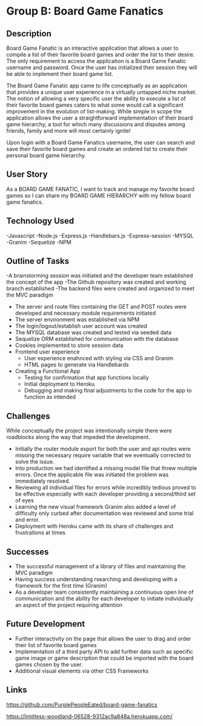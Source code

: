 # Group B: Board Game Fanatics

## Description

Board Game Fanatic is an interactive application that allows a user to compile a list of their favorite board games and order the list to their desire. The only requirement to access the application is a Board Game Fanatic username and password. Once the user has initialized their session they will be able to implement their board game list. 

The Board Game Fanatic app came to life conceptually as an application that provides a unique user experience  in a virtually untapped niche market. The notion of allowing a very specific user the ability to execute a list of their favorite board games caters to what some would call a significant improvement in the evolution of list-making. While simple in scope the application allows the user a straightforward implementation of their board game hierarchy, a tool for which many discussions and disputes among friends, family and more will most certainly ignite!   
   
Upon login with a Board Game Fanatics username, the user can search and save their favorite board games and create an ordered list to create their personal board game hierarchy.

## User Story

As a BOARD GAME FANATIC, I want to track and manage my favorite board games so I can share my BOARD GAME HIERARCHY with my fellow board game fanatics.

## Technology Used

-Javascript
-Node.js
-Express.js
-Handlebars.js
-Express-session
-MYSQL
-Granim
-Sequelize
-NPM

## Outline of Tasks

-A brainstorming session was initiated and the developer team established the concept of the app 
-The Github repository was created and working branch established
-The backend files were created and organized to meet the MVC paradigm 
  - The server and route files containing the GET and POST routes were developed and necessary module requirements initiated
  - The server environment was established via NPM 
  - The login/logout/establish user account was created
  - The MYSQL database was created and tested via seeded data
  - Sequelize ORM established for communication with the database
  - Cookies implemented to store session data
- Frontend user experience
  -  User experience enahnced with styling via CSS and Granim
  -  HTML pages to generate via Handlebards 
- Creating a Functional App
  -  Testing for confirmation that app functions locally
  - Initial deployment to Heroku
  - Debugging and making final adjustments to the code for the app to function as intended 


## Challenges
While conceptually the project was intentionally simple there were roadblocks along the way that impeded the development.

- Initially the router module export for both the user and api routes were missing the necessary require variable that we eventually corrected to solve the issue.
- Into production we had identified a missing model file that threw multiple errors. Once the applicable file was initiated the problem was immediately resolved.
- Reviewing all individual files for errors while incredibly tedious proved to be effective especially with each developer providing a second/third set of eyes
- Learning the new visual framework Granim also added a level of difficulty only curbed after documentation was reviewed and some trial and error.
- Deployment with Heroku came with its share of challenges and frustrations at times

## Successes

- The successful management of a library of files and maintaining the MVC paradigm
- Having success understanding rsearching and developing with a framework for the first time (Granim)
- As a developer team consistently maintaining a continuous open line of communication and the ability for each developer to initiate individually an aspect of the project requiring attention

## Future Development

- Further interactivity on the page that allows the user to drag and order their list of favorite board games
- Implementation of a third party API to add further data such as specific game image or game description that could be imported with the board games chosen by the user.
- Additional visual elements via other CSS Frameworks

## Links

https://github.com/PurplePeopleEated/board-game-fanatics

https://limitless-woodland-06528-9312ac9a848a.herokuapp.com/

 
